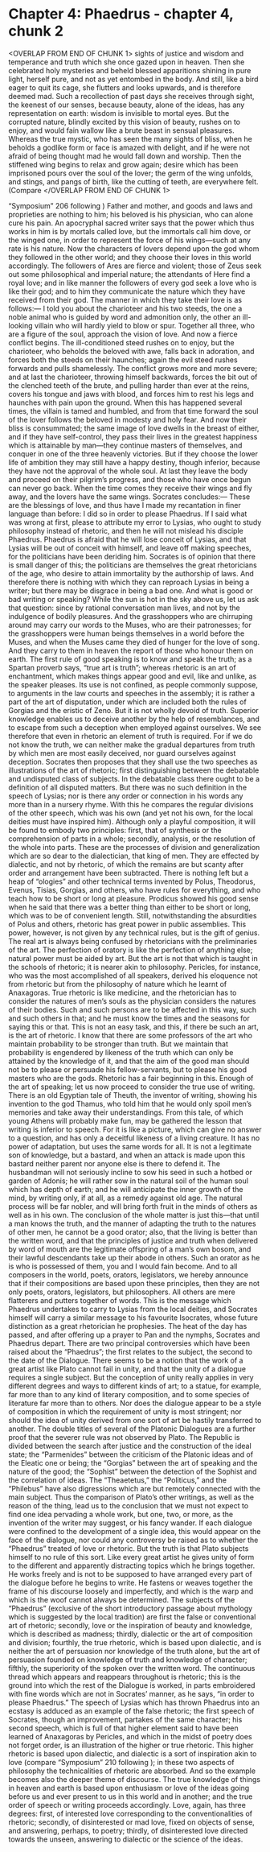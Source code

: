 # Chapter 4: Phaedrus - chapter 4, chunk 2

<OVERLAP FROM END OF CHUNK 1>
sights of justice and wisdom and temperance and truth which she once gazed upon in heaven. Then she celebrated holy mysteries and beheld blessed apparitions shining in pure light, herself pure, and not as yet entombed in the body. And still, like a bird eager to quit its cage, she flutters and looks upwards, and is therefore deemed mad. Such a recollection of past days she receives through sight, the keenest of our senses, because beauty, alone of the ideas, has any representation on earth: wisdom is invisible to mortal eyes. But the corrupted nature, blindly excited by this vision of beauty, rushes on to enjoy, and would fain wallow like a brute beast in sensual pleasures. Whereas the true mystic, who has seen the many sights of bliss, when he beholds a godlike form or face is amazed with delight, and if he were not afraid of being thought mad he would fall down and worship. Then the stiffened wing begins to relax and grow again; desire which has been imprisoned pours over the soul of the lover; the germ of the wing unfolds, and stings, and pangs of birth, like the cutting of teeth, are everywhere felt. (Compare
</OVERLAP FROM END OF CHUNK 1>

“Symposium” 206 following ) Father and mother, and goods and laws and proprieties are nothing to him; his beloved is his physician, who can alone cure his pain. An apocryphal sacred writer says that the power which thus works in him is by mortals called love, but the immortals call him dove, or the winged one, in order to represent the force of his wings⁠—such at any rate is his nature. Now the characters of lovers depend upon the god whom they followed in the other world; and they choose their loves in this world accordingly. The followers of Ares are fierce and violent; those of Zeus seek out some philosophical and imperial nature; the attendants of Here find a royal love; and in like manner the followers of every god seek a love who is like their god; and to him they communicate the nature which they have received from their god. The manner in which they take their love is as follows:⁠— I told you about the charioteer and his two steeds, the one a noble animal who is guided by word and admonition only, the other an ill-looking villain who will hardly yield to blow or spur. Together all three, who are a figure of the soul, approach the vision of love. And now a fierce conflict begins. The ill-conditioned steed rushes on to enjoy, but the charioteer, who beholds the beloved with awe, falls back in adoration, and forces both the steeds on their haunches; again the evil steed rushes forwards and pulls shamelessly. The conflict grows more and more severe; and at last the charioteer, throwing himself backwards, forces the bit out of the clenched teeth of the brute, and pulling harder than ever at the reins, covers his tongue and jaws with blood, and forces him to rest his legs and haunches with pain upon the ground. When this has happened several times, the villain is tamed and humbled, and from that time forward the soul of the lover follows the beloved in modesty and holy fear. And now their bliss is consummated; the same image of love dwells in the breast of either, and if they have self-control, they pass their lives in the greatest happiness which is attainable by man⁠—they continue masters of themselves, and conquer in one of the three heavenly victories. But if they choose the lower life of ambition they may still have a happy destiny, though inferior, because they have not the approval of the whole soul. At last they leave the body and proceed on their pilgrim’s progress, and those who have once begun can never go back. When the time comes they receive their wings and fly away, and the lovers have the same wings. Socrates concludes:⁠— These are the blessings of love, and thus have I made my recantation in finer language than before: I did so in order to please Phaedrus. If I said what was wrong at first, please to attribute my error to Lysias, who ought to study philosophy instead of rhetoric, and then he will not mislead his disciple Phaedrus. Phaedrus is afraid that he will lose conceit of Lysias, and that Lysias will be out of conceit with himself, and leave off making speeches, for the politicians have been deriding him. Socrates is of opinion that there is small danger of this; the politicians are themselves the great rhetoricians of the age, who desire to attain immortality by the authorship of laws. And therefore there is nothing with which they can reproach Lysias in being a writer; but there may be disgrace in being a bad one. And what is good or bad writing or speaking? While the sun is hot in the sky above us, let us ask that question: since by rational conversation man lives, and not by the indulgence of bodily pleasures. And the grasshoppers who are chirruping around may carry our words to the Muses, who are their patronesses; for the grasshoppers were human beings themselves in a world before the Muses, and when the Muses came they died of hunger for the love of song. And they carry to them in heaven the report of those who honour them on earth. The first rule of good speaking is to know and speak the truth; as a Spartan proverb says, “true art is truth”; whereas rhetoric is an art of enchantment, which makes things appear good and evil, like and unlike, as the speaker pleases. Its use is not confined, as people commonly suppose, to arguments in the law courts and speeches in the assembly; it is rather a part of the art of disputation, under which are included both the rules of Gorgias and the eristic of Zeno. But it is not wholly devoid of truth. Superior knowledge enables us to deceive another by the help of resemblances, and to escape from such a deception when employed against ourselves. We see therefore that even in rhetoric an element of truth is required. For if we do not know the truth, we can neither make the gradual departures from truth by which men are most easily deceived, nor guard ourselves against deception. Socrates then proposes that they shall use the two speeches as illustrations of the art of rhetoric; first distinguishing between the debatable and undisputed class of subjects. In the debatable class there ought to be a definition of all disputed matters. But there was no such definition in the speech of Lysias; nor is there any order or connection in his words any more than in a nursery rhyme. With this he compares the regular divisions of the other speech, which was his own (and yet not his own, for the local deities must have inspired him). Although only a playful composition, it will be found to embody two principles: first, that of synthesis or the comprehension of parts in a whole; secondly, analysis, or the resolution of the whole into parts. These are the processes of division and generalization which are so dear to the dialectician, that king of men. They are effected by dialectic, and not by rhetoric, of which the remains are but scanty after order and arrangement have been subtracted. There is nothing left but a heap of “ologies” and other technical terms invented by Polus, Theodorus, Evenus, Tisias, Gorgias, and others, who have rules for everything, and who teach how to be short or long at pleasure. Prodicus showed his good sense when he said that there was a better thing than either to be short or long, which was to be of convenient length. Still, notwithstanding the absurdities of Polus and others, rhetoric has great power in public assemblies. This power, however, is not given by any technical rules, but is the gift of genius. The real art is always being confused by rhetoricians with the preliminaries of the art. The perfection of oratory is like the perfection of anything else; natural power must be aided by art. But the art is not that which is taught in the schools of rhetoric; it is nearer akin to philosophy. Pericles, for instance, who was the most accomplished of all speakers, derived his eloquence not from rhetoric but from the philosophy of nature which he learnt of Anaxagoras. True rhetoric is like medicine, and the rhetorician has to consider the natures of men’s souls as the physician considers the natures of their bodies. Such and such persons are to be affected in this way, such and such others in that; and he must know the times and the seasons for saying this or that. This is not an easy task, and this, if there be such an art, is the art of rhetoric. I know that there are some professors of the art who maintain probability to be stronger than truth. But we maintain that probability is engendered by likeness of the truth which can only be attained by the knowledge of it, and that the aim of the good man should not be to please or persuade his fellow-servants, but to please his good masters who are the gods. Rhetoric has a fair beginning in this. Enough of the art of speaking; let us now proceed to consider the true use of writing. There is an old Egyptian tale of Theuth, the inventor of writing, showing his invention to the god Thamus, who told him that he would only spoil men’s memories and take away their understandings. From this tale, of which young Athens will probably make fun, may be gathered the lesson that writing is inferior to speech. For it is like a picture, which can give no answer to a question, and has only a deceitful likeness of a living creature. It has no power of adaptation, but uses the same words for all. It is not a legitimate son of knowledge, but a bastard, and when an attack is made upon this bastard neither parent nor anyone else is there to defend it. The husbandman will not seriously incline to sow his seed in such a hotbed or garden of Adonis; he will rather sow in the natural soil of the human soul which has depth of earth; and he will anticipate the inner growth of the mind, by writing only, if at all, as a remedy against old age. The natural process will be far nobler, and will bring forth fruit in the minds of others as well as in his own. The conclusion of the whole matter is just this⁠—that until a man knows the truth, and the manner of adapting the truth to the natures of other men, he cannot be a good orator; also, that the living is better than the written word, and that the principles of justice and truth when delivered by word of mouth are the legitimate offspring of a man’s own bosom, and their lawful descendants take up their abode in others. Such an orator as he is who is possessed of them, you and I would fain become. And to all composers in the world, poets, orators, legislators, we hereby announce that if their compositions are based upon these principles, then they are not only poets, orators, legislators, but philosophers. All others are mere flatterers and putters together of words. This is the message which Phaedrus undertakes to carry to Lysias from the local deities, and Socrates himself will carry a similar message to his favourite Isocrates, whose future distinction as a great rhetorician he prophesies. The heat of the day has passed, and after offering up a prayer to Pan and the nymphs, Socrates and Phaedrus depart. There are two principal controversies which have been raised about the “Phaedrus”; the first relates to the subject, the second to the date of the Dialogue. There seems to be a notion that the work of a great artist like Plato cannot fail in unity, and that the unity of a dialogue requires a single subject. But the conception of unity really applies in very different degrees and ways to different kinds of art; to a statue, for example, far more than to any kind of literary composition, and to some species of literature far more than to others. Nor does the dialogue appear to be a style of composition in which the requirement of unity is most stringent; nor should the idea of unity derived from one sort of art be hastily transferred to another. The double titles of several of the Platonic Dialogues are a further proof that the severer rule was not observed by Plato. The Republic is divided between the search after justice and the construction of the ideal state; the “Parmenides” between the criticism of the Platonic ideas and of the Eleatic one or being; the “Gorgias” between the art of speaking and the nature of the good; the “Sophist” between the detection of the Sophist and the correlation of ideas. The “Theaetetus,” the “Politicus,” and the “Philebus” have also digressions which are but remotely connected with the main subject. Thus the comparison of Plato’s other writings, as well as the reason of the thing, lead us to the conclusion that we must not expect to find one idea pervading a whole work, but one, two, or more, as the invention of the writer may suggest, or his fancy wander. If each dialogue were confined to the development of a single idea, this would appear on the face of the dialogue, nor could any controversy be raised as to whether the “Phaedrus” treated of love or rhetoric. But the truth is that Plato subjects himself to no rule of this sort. Like every great artist he gives unity of form to the different and apparently distracting topics which he brings together. He works freely and is not to be supposed to have arranged every part of the dialogue before he begins to write. He fastens or weaves together the frame of his discourse loosely and imperfectly, and which is the warp and which is the woof cannot always be determined. The subjects of the “Phaedrus” (exclusive of the short introductory passage about mythology which is suggested by the local tradition) are first the false or conventional art of rhetoric; secondly, love or the inspiration of beauty and knowledge, which is described as madness; thirdly, dialectic or the art of composition and division; fourthly, the true rhetoric, which is based upon dialectic, and is neither the art of persuasion nor knowledge of the truth alone, but the art of persuasion founded on knowledge of truth and knowledge of character; fifthly, the superiority of the spoken over the written word. The continuous thread which appears and reappears throughout is rhetoric; this is the ground into which the rest of the Dialogue is worked, in parts embroidered with fine words which are not in Socrates’ manner, as he says, “in order to please Phaedrus.” The speech of Lysias which has thrown Phaedrus into an ecstasy is adduced as an example of the false rhetoric; the first speech of Socrates, though an improvement, partakes of the same character; his second speech, which is full of that higher element said to have been learned of Anaxagoras by Pericles, and which in the midst of poetry does not forget order, is an illustration of the higher or true rhetoric. This higher rhetoric is based upon dialectic, and dialectic is a sort of inspiration akin to love (compare “Symposium” 210 following ); in these two aspects of philosophy the technicalities of rhetoric are absorbed. And so the example becomes also the deeper theme of discourse. The true knowledge of things in heaven and earth is based upon enthusiasm or love of the ideas going before us and ever present to us in this world and in another; and the true order of speech or writing proceeds accordingly. Love, again, has three degrees: first, of interested love corresponding to the conventionalities of rhetoric; secondly, of disinterested or mad love, fixed on objects of sense, and answering, perhaps, to poetry; thirdly, of disinterested love directed towards the unseen, answering to dialectic or the science of the ideas.